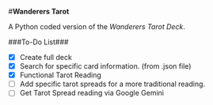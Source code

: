 #**Wanderers Tarot**

A Python coded version of the *Wanderers Tarot Deck*. 


###To-Do List###
- [x] Create full deck
- [x] Search for specific card information. (from .json file)
- [x] Functional Tarot Reading
- [ ] Add specific tarot spreads for a more traditional reading.
- [ ] Get Tarot Spread reading via Google Gemini